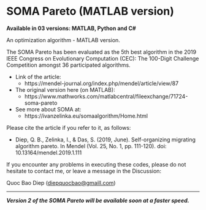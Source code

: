 # SOMA Pareto (MATLAB version)
<strong>Available in 03 versions: MATLAB, Python and C#</strong>


An optimization algorithm - MATLAB version.

The SOMA Pareto has been evaluated as the 5th best algorithm in the 2019 IEEE Congress on Evolutionary Computation (CEC): The 100-Digit Challenge Competition amongst 36 participated algorithms.

<ul><li>
  Link of the article:
  <ul><li>https://mendel-journal.org/index.php/mendel/article/view/87</li></ul></li>


  <li>The original version here (on MATLAB):

<ul>
  <li>https://www.mathworks.com/matlabcentral/fileexchange/71724-soma-pareto</li>
    </ul></li>


<li>See more about SOMA at:
<ul><li>
  https://ivanzelinka.eu/somaalgorithm/Home.html</li></ul></li>
</ul>

Please cite the article if you refer to it, as follows:
<ul><li>
Diep, Q. B., Zelinka, I., & Das, S. (2019, June). Self-organizing migrating algorithm pareto. In Mendel (Vol. 25, No. 1, pp. 111-120). doi: 10.13164/mendel.2019.1.111
</li></ul>
If you encounter any problems in executing these codes, please do not hesitate to contact me, or leave a message in the Discussion:

Quoc Bao Diep (diepquocbao@gmaill.com)

______________________________________________________________________

_**Version 2 of the SOMA Pareto will be available soon at a faster speed.**_

